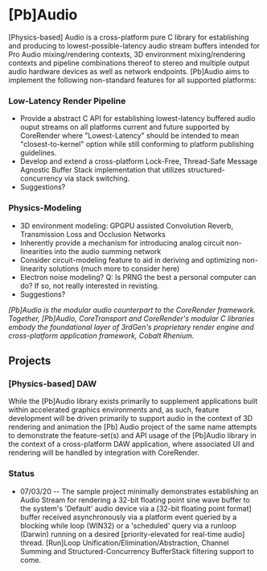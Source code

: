 # [Pb]Audio

[Physics-based] Audio is a cross-platform pure C library for establishing and producing to lowest-possible-latency audio stream buffers intended for Pro Audio mixing/rendering contexts, 3D environment mixing/rendering contexts and pipeline combinations thereof to stereo and multiple output audio hardware devices as well as network endpoints.  [Pb]Audio aims to implement the following non-standard features for all supported platforms:

### Low-Latency Render Pipeline

* Provide a abstract C API for establishing lowest-latency buffered audio ouput streams on all platforms current and future supported by CoreRender where "Lowest-Latency" should be intended to mean "closest-to-kernel" option while still conforming to platform publishing guidelines.
* Develop and extend a cross-platform Lock-Free, Thread-Safe Message Agnostic Buffer Stack implementation that utilizes structured-concurrency via stack switching.
* Suggestions?

### Physics-Modeling

* 3D environment modeling: GPGPU assisted Convolution Reverb, Transmission Loss and Occlusion Networks
* Inherently provide a mechanism for introducing analog circuit non-linearities into the audio summing network
* Consider circuit-modeling feature to aid in deriving and optimizing non-linearity solutions (much more to consider here)
* Electron noise modeling?  Q:  Is PRNG the best a personal computer can do? If so, not really interested in revisting.
* Suggestions?

*[Pb]Audio is the modular audio counterpart to the CoreRender framework.  Together, [Pb]Audio, CoreTransport and CoreRender's modular C libraries embody the foundational layer of 3rdGen's proprietary render engine and cross-platform application framework, Cobalt Rhenium.* 

## Projects

### [Physics-based] DAW

While the [Pb]Audio library exists primarily to supplement applications built within accelerated graphics environments and, as such, feature development will be driven primarily to support audio in the context of 3D rendering and animation the [Pb] Audio project of the same name attempts to demonstrate the feature-set(s) and API usage of the [Pb]Audio library in the context of a cross-platform DAW application, where associated UI and rendering will be handled by integration with CoreRender.

### Status

* 07/03/20 -- The sample project minimally demonstrates establishing an Audio Stream for rendering a 32-bit floating point sine wave buffer to the system's 'Default' audio device via a [32-bit floating point format] buffer received asynchronously via a platform event queried by a blocking while loop  (WIN32) or a 'scheduled' query via a runloop (Darwin) running on a desired [priority-elevated for real-time audio] thread.  [Run]Loop Unification/Elimination/Abstraction, Channel Summing and Structured-Concurrency BufferStack filtering support to come.   

